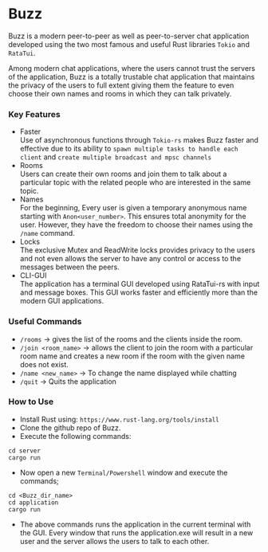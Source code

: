 # Buzz 

Buzz is a modern peer-to-peer as well as peer-to-server chat application developed using the two most famous and useful Rust libraries `Tokio` and `RataTui`.

Among modern chat applications, where the users cannot trust the servers of the application, Buzz is a totally trustable chat application that maintains the privacy of the users to full extent giving them the feature to even choose their own names and rooms in which they can talk privately.

### Key Features
- Faster<br>
    Use of asynchronous functions through `Tokio-rs` makes Buzz faster and effective due to its ability to `spawn multiple tasks to handle each client` and `create multiple broadcast and mpsc channels`
- Rooms<br>
    Users can create their own rooms and join them to talk about a particular topic with the related people who are interested in the same topic.
- Names<br>
    For the beginning, Every user is given a temporary anonymous name starting with `Anon<user_number>`. This ensures total anonymity for the user. However, they have the freedom to choose their names using the `/name` command.
- Locks<br>
    The exclusive Mutex and ReadWrite locks provides privacy to the users and not even allows the server to have any control or access to the messages between the peers.
- CLI-GUI<br>
    The application has a terminal GUI developed using RataTui-rs with input and message boxes. This GUI works faster and efficiently more than the modern GUI applications.

### Useful Commands
- `/rooms` -> gives the list of the rooms and the clients inside the room.
- `/join <room_name>` -> allows the client to join the room with a particular room name and creates a new room if the room with the given name does not exist.
- `/name <new_name>` -> To change the name displayed while chatting
- `/quit` -> Quits the application

### How to Use
- Install Rust using: `https://www.rust-lang.org/tools/install`
- Clone the github repo of Buzz.
- Execute the following commands:

```
cd server
cargo run
```
- Now open a new `Terminal/Powershell` window and execute the commands;

```
cd <Buzz_dir_name>
cd application
cargo run
```
- The above commands runs the application in the current terminal with the GUI. Every window that runs the application.exe will result in a new user and the server allows the users to talk to each other.



